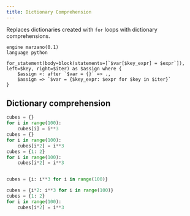 ```yaml
---
title: Dictionary Comprehension
---
```


Replaces dictionaries created with `for` loops with dictionary comprehensions.

```grit
engine marzano(0.1)
language python

for_statement(body=block(statements=[`$var[$key_expr] = $expr`]), left=$key, right=$iter) as $assign where {
    $assign <: after `$var = {}` => .,
    $assign => `$var = {$key_expr: $expr for $key in $iter}`
}
```

## Dictionary comprehension

```python
cubes = {}
for i in range(100):
    cubes[i] = i**3
cubes = {}
for i in range(100):
    cubes[i*2] = i**3
cubes = {1: 2}
for i in range(100):
    cubes[i*2] = i**3
```

```python

cubes = {i: i**3 for i in range(100)}

cubes = {i*2: i**3 for i in range(100)}
cubes = {1: 2}
for i in range(100):
    cubes[i*2] = i**3
```
